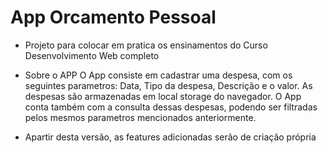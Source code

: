 # App Orcamento Pessoal

* Projeto para colocar em pratica os ensinamentos do Curso Desenvolvimento Web completo

* Sobre o APP
O App consiste em cadastrar uma despesa, com os seguintes parametros: Data, Tipo da despesa, Descrição e o valor. As despesas são armazenadas em local storage do navegador. O App conta também com a consulta dessas despesas, podendo ser filtradas pelos mesmos parametros mencionados anteriormente.


* Apartir desta versão, as features adicionadas serão de criação própria
